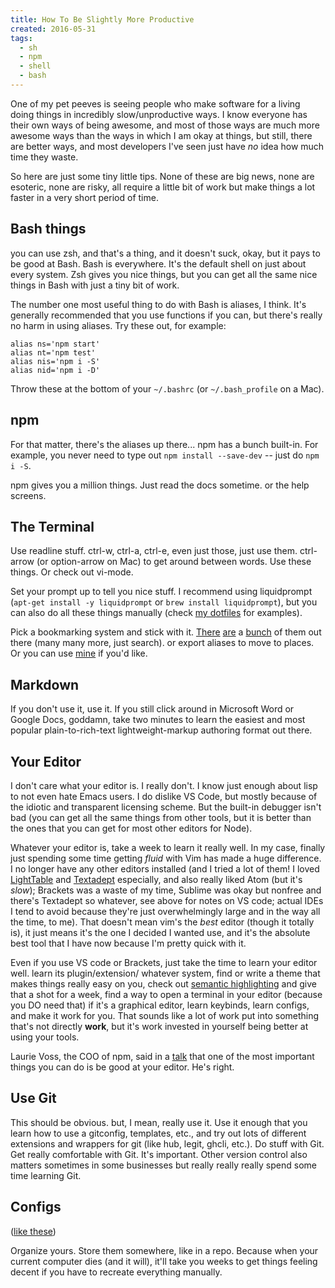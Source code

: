 ```yaml
---
title: How To Be Slightly More Productive
created: 2016-05-31
tags:
  - sh
  - npm
  - shell
  - bash
---
```


One of my pet peeves is seeing people who make software for a living doing
things in incredibly slow/unproductive ways. I know everyone has their own
ways of being awesome, and most of those ways are much more awesome ways than
the ways in which I am okay at things, but still, there are better ways, and
most developers I've seen just have _no_ idea how much time they waste.

So here are just some tiny little tips. None of these are big news, none
are esoteric, none are risky, all require a little bit of work but make things
a lot faster in a very short period of time.

## Bash things

you can use zsh, and that's a thing, and it doesn't suck, okay, but it pays
to be good at Bash. Bash is everywhere. It's the default shell on just about
every system. Zsh gives you nice things, but you can get all the same nice
things in Bash with just a tiny bit of work.

The number one most useful thing to do with Bash is aliases, I think.
It's generally recommended that you use functions if you can, but there's
really no harm in using aliases. Try these out, for example:

```
alias ns='npm start'
alias nt='npm test'
alias nis='npm i -S'
alias nid='npm i -D'
```

Throw these at the bottom of your `~/.bashrc` (or `~/.bash_profile` on a Mac).

## npm

For that matter, there's the aliases up there... npm has a bunch built-in.
For example, you never need to type out `npm install --save-dev`
-- just do `npm i -S`.

npm gives you a million things. Just read the docs sometime. or the help screens.

## The Terminal

Use readline stuff. ctrl-w, ctrl-a, ctrl-e, even just those, just use them. ctrl-arrow
(or option-arrow on Mac) to get around between words. Use these things. Or check
out vi-mode.

Set your prompt up to tell you nice stuff. I recommend using liquidprompt
(`apt-get install -y liquidprompt` or `brew install liquidprompt`), but you can
also do all these things manually (check
[my dotfiles](https://github.com/zautumnz/z/blob/master/.bash/prompt.sh) for
examples).

Pick a bookmarking system and stick with it. [There](https://github.com/wting/autojump)
[are](https://github.com/rupa/z) a [bunch](https://github.com/shyiko/commacd) of them
out there (many many more, just search). or export aliases to move to places. Or you
can use [mine](https://github.com/zautumnz/z/blob/master/.bash/functions/g.sh)
if you'd like.

## Markdown

If you don't use it, use it. If you still click around in Microsoft Word or Google Docs,
goddamn, take two minutes to learn the easiest and most popular plain-to-rich-text
lightweight-markup authoring format out there.

## Your Editor

I don't care what your editor is. I really don't. I know just enough about lisp
to not even hate Emacs users. I do dislike VS Code, but mostly because of the
idiotic and transparent licensing scheme. But the built-in debugger isn't bad
(you can get all the same things from other tools, but it is better than the
ones that you can get for most other editors for Node).

Whatever your editor is, take a week to learn it really well. In my case, finally
just spending some time getting _fluid_ with Vim has made a huge difference.
I no longer have any other editors installed (and I tried a lot of them! I loved
[LightTable](http://lighttable.com/) and [Textadept](http://foicica.com/textadept/)
especially, and also really liked Atom (but it's _slow_); Brackets was a waste of
my time, Sublime was okay but nonfree and there's Textadept so whatever, see above
for notes on VS code; actual IDEs I tend to avoid because they're just overwhelmingly
large and in the way all the time, to me). That doesn't mean vim's the _best_ editor
(though it totally is), it just means it's the one I decided I wanted use, and it's
the absolute best tool that I have now because I'm pretty quick with it.

Even if you use VS code or Brackets, just take the time to learn your editor
well. learn its plugin/extension/ whatever system, find or write a theme that
makes things really easy on you, check out [semantic
highlighting](https://medium.com/@evnbr/coding-in-color-3a6db2743a1e#.5rffb0gto)
and give that a shot for a week, find a way to open a terminal in your editor
(because you DO need that) if it's a graphical editor, learn keybinds, learn
configs, and make it work for you. That sounds like a lot of work put into
something that's not directly **work**, but it's work invested in yourself being
better at using your tools.

Laurie Voss, the COO of npm, said in a [talk](https://www.youtube.com/watch?v=NWo-RIHiEJ4)
that one of the most important things you can do is be good at your editor. He's
right.

## Use Git

This should be obvious. but, I mean, really use it. Use it enough that you
learn how to use a gitconfig, templates, etc., and try out lots of different
extensions and wrappers for git (like hub, legit, ghcli, etc.). Do stuff with
Git. Get really comfortable with Git. It's important. Other version control also
matters sometimes in some businesses but really really really spend some time
learning Git.

## Configs

([like these](https://github.com/zautumnz/dotfiles))

Organize yours. Store them somewhere, like in a repo. Because when your current
computer dies (and it will), it'll take you weeks to get things feeling decent
if you have to recreate everything manually.

